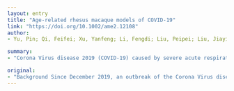 ```yaml
---
layout: entry
title: "Age-related rhesus macaque models of COVID-19"
link: "https://doi.org/10.1002/ame2.12108"
author:
- Yu, Pin; Qi, Feifei; Xu, Yanfeng; Li, Fengdi; Liu, Peipei; Liu, Jiayi; Bao, Linlin; Deng, Wei; Gao, Hong; Xiang, Zhiguang; Xiao, Chong; Lv, Qi; Gong, Shuran; Liu, Jiangning; Song, Zhiqi; Qu, Yajin; Xue, Jing; Wei, Qiang; Liu, Mingya; Wang, Guanpeng; Wang, Shunyi; Yu, Haisheng; Liu, Xing; Huang, Baoying; Wang, Wenling; Zhao, Li; Wang, Huijuan; Ye, Fei; Zhou, Weimin; Zhen, Wei; Han, Jun; Wu, Guizhen; Jin, Qi; Wang, Jianwei; Tan, Wenjie; Qin, Chuan

summary:
- "Corona Virus disease 2019 (COVID-19) caused by severe acute respiratory syndrome coronavirus (SARS-CoV-2) in Wuhan, China, has become a public health emergency of international concern. Viral antigens were detected mainly in alveolar epithelial cells and macrophages."

original:
- "Background Since December 2019, an outbreak of the Corona Virus disease 2019 (COVID-19) caused by severe acute respiratory syndrome coronavirus (SARS-CoV-2) in Wuhan, China, has become a public health emergency of international concern. The high fatality of aged cases caused by SARS-CoV-2 was a need to explore the possible age-related phenomena with non-human primate models. Methods Three 3-5??years old and two 15??years old rhesus macaques were intratracheally infected with SARS-CoV-2, and then analyzed by clinical signs, viral replication, chest X-ray, histopathological changes and immune response. Results Viral replication of nasopharyngeal swabs, anal swabs and lung in old monkeys was more active than that in young monkeys for 14??days after SARS-CoV-2 challenge. Monkeys developed typical interstitial pneumonia characterized by thickened alveolar septum accompanied with inflammation and edema, notably, old monkeys exhibited diffuse severe interstitial pneumonia. Viral antigens were detected mainly in alveolar epithelial cells and macrophages. Conclusion SARS-CoV-2 caused more severe interstitial pneumonia in old monkeys than that in young monkeys. Rhesus macaque models infected with SARS-CoV-2 provided insight into the pathogenic mechanism and facilitated the development of vaccines and therapeutics against SARS-CoV-2 infection."
---
```


